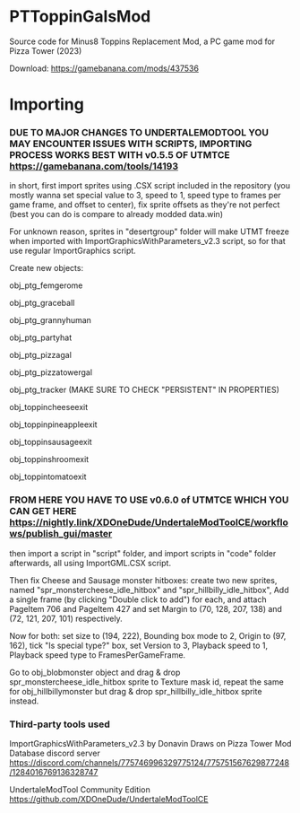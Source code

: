 # PTToppinGalsMod
 Source code for Minus8 Toppins Replacement Mod, a PC game mod for Pizza Tower (2023)
 
 Download: https://gamebanana.com/mods/437536

# Importing

### DUE TO MAJOR CHANGES TO UNDERTALEMODTOOL YOU MAY ENCOUNTER ISSUES WITH SCRIPTS, IMPORTING PROCESS WORKS BEST WITH v0.5.5 OF UTMTCE https://gamebanana.com/tools/14193

in short, first import sprites using .CSX script included in the repository (you mostly wanna set special value to 3, speed to 1, speed type to frames per game frame, and offset to center), fix sprite offsets as they're not perfect (best you can do is compare to already modded data.win)

For unknown reason, sprites in "desertgroup" folder will make UTMT freeze when imported with ImportGraphicsWithParameters_v2.3 script, so for that use regular ImportGraphics script.

Сreate new objects:

obj_ptg_femgerome

obj_ptg_graceball

obj_ptg_grannyhuman

obj_ptg_partyhat

obj_ptg_pizzagal

obj_ptg_pizzatowergal

obj_ptg_tracker (MAKE SURE TO CHECK "PERSISTENT" IN PROPERTIES)

obj_toppincheeseexit

obj_toppinpineappleexit

obj_toppinsausageexit

obj_toppinshroomexit

obj_toppintomatoexit

### FROM HERE YOU HAVE TO USE v0.6.0 of UTMTCE WHICH YOU CAN GET HERE https://nightly.link/XDOneDude/UndertaleModToolCE/workflows/publish_gui/master

then import a script in "script" folder, and import scripts in "code" folder afterwards, all using ImportGML.CSX script.

Then fix Cheese and Sausage monster hitboxes: create two new sprites, named "spr_monstercheese_idle_hitbox" and "spr_hillbilly_idle_hitbox", Add a single frame (by clicking "Double click to add") for each, and attach PageItem 706 and PageItem 427 and set Margin to (70, 128, 207, 138) and (72, 121, 207, 101) respectively.

Now for both: set size to (194, 222), Bounding box mode to 2, Origin to (97, 162), tick "Is special type?" box, set Version to 3, Playback speed to 1, Playback speed type to FramesPerGameFrame.

Go to obj_blobmonster object and drag & drop spr_monstercheese_idle_hitbox sprite to Texture mask id, repeat the same for obj_hillbillymonster but drag & drop spr_hillbilly_idle_hitbox sprite instead.


### Third-party tools used
ImportGraphicsWithParameters_v2.3 by Donavin Draws on Pizza Tower Mod Database discord server https://discord.com/channels/775746996329775124/775751567629877248/1284016769136328747

UndertaleModTool Community Edition https://github.com/XDOneDude/UndertaleModToolCE

